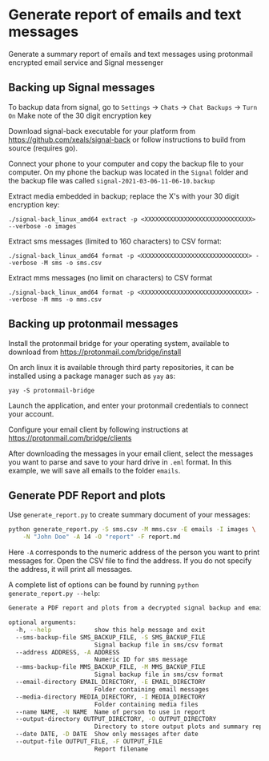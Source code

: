 # Generate report of emails and text messages
Generate a summary report of emails and text messages using protonmail 
encrypted email service and Signal messenger

## Backing up Signal messages
To backup data from signal, go to `Settings` -> `Chats` -> `Chat Backups` -> `Turn On`
Make note of the 30 digit encryption key

Download signal-back executable for your platform from 
https://github.com/xeals/signal-back or follow instructions to build from
source (requires go).

Connect your phone to your computer and copy the backup file to your computer.
On my phone the backup was located in the `Signal` folder and the backup
file was called `signal-2021-03-06-11-06-10.backup`

Extract media embedded in backup; replace the X's with your 30 digit
encryption key:
```
./signal-back_linux_amd64 extract -p <XXXXXXXXXXXXXXXXXXXXXXXXXXXXXX> --verbose -o images
```

Extract sms messages (limited to 160 characters) to CSV format:
```
./signal-back_linux_amd64 format -p <XXXXXXXXXXXXXXXXXXXXXXXXXXXXXX> --verbose -M sms -o sms.csv
```

Extract mms messages (no limit on characters) to CSV format
```
./signal-back_linux_amd64 format -p <XXXXXXXXXXXXXXXXXXXXXXXXXXXXXX> --verbose -M mms -o mms.csv
```

## Backing up protonmail messages
Install the protonmail bridge for your operating system, available to download from https://protonmail.com/bridge/install

On arch linux it is available through third party repositories, it can be installed using a package manager such as `yay` as:
```
yay -S protonmail-bridge 
```

Launch the application, and enter your protonmail credentials to connect your account.

Configure your email client by following instructions at https://protonmail.com/bridge/clients

After downloading the messages in your email client, select the messages you want to parse and save to
your hard drive in `.eml` format. In this example, we will save all emails to the folder `emails`.


## Generate PDF Report and plots
Use `generate_report.py` to create summary document of your messages:
```bash
python generate_report.py -S sms.csv -M mms.csv -E emails -I images \
    -N "John Doe" -A 14 -O "report" -F report.md
```
Here `-A` corresponds to the numeric address of the person you want to
print messages for. Open the CSV file to find the address. If you do not 
specify the address, it will print all messages.

A complete list of options can be found by running 
`python generate_report.py --help`:
```bash
Generate a PDF report and plots from a decrypted signal backup and email messages

optional arguments:
  -h, --help            show this help message and exit
  --sms-backup-file SMS_BACKUP_FILE, -S SMS_BACKUP_FILE
                        Signal backup file in sms/csv format
  --address ADDRESS, -A ADDRESS
                        Numeric ID for sms message
  --mms-backup-file MMS_BACKUP_FILE, -M MMS_BACKUP_FILE
                        Signal backup file in sms/csv format
  --email-directory EMAIL_DIRECTORY, -E EMAIL_DIRECTORY
                        Folder containing email messages
  --media-directory MEDIA_DIRECTORY, -I MEDIA_DIRECTORY
                        Folder containing media files
  --name NAME, -N NAME  Name of person to use in report
  --output-directory OUTPUT_DIRECTORY, -O OUTPUT_DIRECTORY
                        Directory to store output plots and summary report
  --date DATE, -D DATE  Show only messages after date
  --output-file OUTPUT_FILE, -F OUTPUT_FILE
                        Report filename
```
